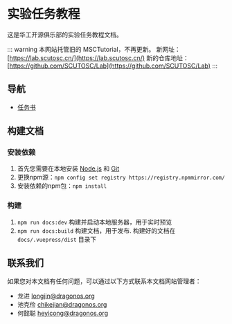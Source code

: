 # 实验任务教程

这是华工开源俱乐部的实验任务教程文档。

::: warning
本网站托管旧的 MSCTutorial，不再更新。
新网址：[https://lab.scutosc.cn/](https://lab.scutosc.cn/)
新的仓库地址：[https://github.com/SCUTOSC/Lab](https://github.com/SCUTOSC/Lab)
:::

## 导航

- [任务书](tasks/)

## 构建文档

### 安装依赖

1. 首先您需要在本地安装 [Node.js](https://nodejs.org/en/) 和 [Git](https://git-scm.com/)
2. 更换npm源：`npm config set registry https://registry.npmmirror.com/`
3. 安装依赖的npm包：`npm install`

### 构建

1. `npm run docs:dev` 构建并启动本地服务器，用于实时预览
2. `npm run docs:build` 构建文档，用于发布. 构建好的文档在 `docs/.vuepress/dist` 目录下


## 联系我们

如果您对本文档有任何问题，可以通过以下方式联系本文档网站管理者：

- 龙进 <longjin@dragonos.org>
- 池克俭 <chikejian@dragonos.org>
- 何懿聪 <heyicong@dragonos.org>
